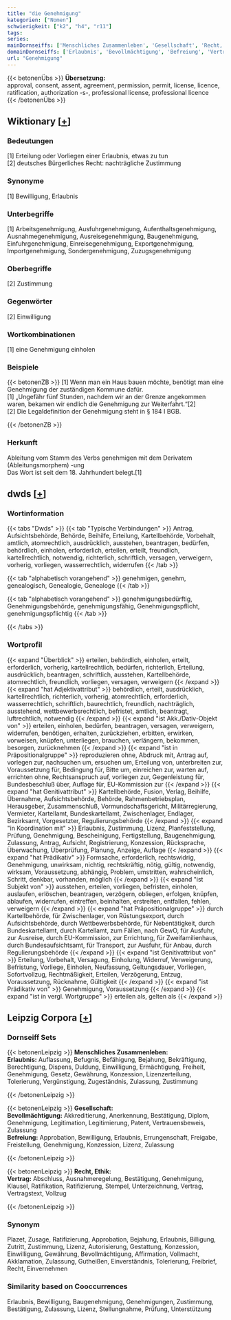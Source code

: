 ```yaml
---
title: "die Genehmigung"
kategorien: ["Nomen"]
schwierigkeit: ["k2", "h4", "r11"]
tags:
series:
mainDornseiffs: ['Menschliches Zusammenleben', 'Gesellschaft', 'Recht, Ethik']
domainDornseiffs: ['Erlaubnis', 'Bevollmächtigung', 'Befreiung', 'Vertrag']
url: "Genehmigung"
---
```


{{< betonenÜbs >}}
**Übersetzung:**  
approval, consent, assent, agreement, permission, permit, license, licence, ratification, authorization -s-, professional license, professional licence  
{{< /betonenÜbs >}}

## Wiktionary [[+](https://de.wiktionary.org/wiki/Genehmigung)]

### Bedeutungen
[1] Erteilung oder Vorliegen einer Erlaubnis, etwas zu tun  
[2] deutsches Bürgerliches Recht: nachträgliche Zustimmung  

### Synonyme
[1] Bewilligung, Erlaubnis  

### Unterbegriffe
[1] Arbeitsgenehmigung, Ausfuhrgenehmigung, Aufenthaltsgenehmigung, Ausnahmegenehmigung, Ausreisegenehmigung, Baugenehmigung, Einfuhrgenehmigung, Einreisegenehmigung, Exportgenehmigung, Importgenehmigung, Sondergenehmigung, Zuzugsgenehmigung  

### Oberbegriffe
[2] Zustimmung  

### Gegenwörter
[2] Einwilligung  

### Wortkombinationen
[1] eine Genehmigung einholen  

### Beispiele
{{< betonenZB >}}
[1] Wenn man ein Haus bauen möchte, benötigt man eine Genehmigung der zuständigen Kommune dafür.  
[1] „Ungefähr fünf Stunden, nachdem wir an der Grenze angekommen waren, bekamen wir endlich die Genehmigung zur Weiterfahrt.“[2]  
[2] Die Legaldefinition der Genehmigung steht in § 184 I BGB.  

{{< /betonenZB >}}
### Herkunft
Ableitung vom Stamm des Verbs genehmigen mit dem Derivatem (Ableitungsmorphem) -ung  
Das Wort ist seit dem 18. Jahrhundert belegt.[1]  



## dwds [[+](https://www.dwds.de/wb/Genehmigung)]

### Wortinformation
{{< tabs "Dwds" >}}
{{< tab "Typische Verbindungen" >}}
Antrag, Aufsichtsbehörde, Behörde, Beihilfe, Erteilung, Kartellbehörde, Vorbehalt, amtlich, atomrechtlich, ausdrücklich, ausstehen, beantragen, bedürfen, behördlich, einholen, erforderlich, erteilen, erteilt, freundlich, kartellrechtlich, notwendig, richterlich, schriftlich, versagen, verweigern, vorherig, vorliegen, wasserrechtlich, widerrufen
{{< /tab >}}

{{< tab "alphabetisch vorangehend" >}}
genehmigen, genehm, genealogisch, Genealogie, Genealoge
{{< /tab >}}

{{< tab "alphabetisch vorangehend" >}}
genehmigungsbedürftig, Genehmigungsbehörde, genehmigungsfähig, Genehmigungspflicht, genehmigungspflichtig
{{< /tab >}}

{{< /tabs >}}

### Wortprofil
{{< expand "Überblick" >}} erteilen, behördlich, einholen, erteilt, erforderlich, vorherig, kartellrechtlich, bedürfen, richterlich, Erteilung, ausdrücklich, beantragen, schriftlich, ausstehen, Kartellbehörde, atomrechtlich, freundlich, vorliegen, versagen, verweigern {{< /expand >}}
{{< expand "hat Adjektivattribut" >}} behördlich, erteilt, ausdrücklich, kartellrechtlich, richterlich, vorherig, atomrechtlich, erforderlich, wasserrechtlich, schriftlich, baurechtlich, freundlich, nachträglich, ausstehend, wettbewerbsrechtlich, befristet, amtlich, beantragt, luftrechtlich, notwendig {{< /expand >}}
{{< expand "ist Akk./Dativ-Objekt von" >}} erteilen, einholen, bedürfen, beantragen, versagen, verweigern, widerrufen, benötigen, erhalten, zurückziehen, erbitten, erwirken, vorweisen, knüpfen, unterliegen, brauchen, verlängern, bekommen, besorgen, zurücknehmen {{< /expand >}}
{{< expand "ist in Präpositionalgruppe" >}} reproduzieren ohne, Abdruck mit, Antrag auf, vorlegen zur, nachsuchen um, ersuchen um, Erteilung von, unterbreiten zur, Voraussetzung für, Bedingung für, Bitte um, einreichen zur, warten auf, errichten ohne, Rechtsanspruch auf, vorliegen zur, Gegenleistung für, Bundesbeschluß über, Auflage für, EU-Kommission zur {{< /expand >}}
{{< expand "hat Genitivattribut" >}} Kartellbehörde, Fusion, Verlag, Beihilfe, Übernahme, Aufsichtsbehörde, Behörde, Rahmenbetriebsplan, Herausgeber, Zusammenschluß, Vormundschaftsgericht, Militärregierung, Vermieter, Kartellamt, Bundeskartellamt, Zwischenlager, Endlager, Bezirksamt, Vorgesetzter, Regulierungsbehörde {{< /expand >}}
{{< expand "in Koordination mit" >}} Erlaubnis, Zustimmung, Lizenz, Planfeststellung, Prüfung, Genehmigung, Bescheinigung, Fertigstellung, Baugenehmigung, Zulassung, Antrag, Aufsicht, Registrierung, Konzession, Rücksprache, Überwachung, Überprüfung, Planung, Anzeige, Auflage {{< /expand >}}
{{< expand "hat Prädikativ" >}} Formsache, erforderlich, rechtswidrig, Genehmigung, unwirksam, nichtig, rechtskräftig, nötig, gültig, notwendig, wirksam, Voraussetzung, abhängig, Problem, umstritten, wahrscheinlich, Schritt, denkbar, vorhanden, möglich {{< /expand >}}
{{< expand "ist Subjekt von" >}} ausstehen, erteilen, vorliegen, befristen, einholen, auslaufen, erlöschen, beantragen, verzögern, obliegen, erfolgen, knüpfen, ablaufen, widerrufen, eintreffen, beinhalten, erstreiten, entfallen, fehlen, verweigern {{< /expand >}}
{{< expand "hat Präpositionalgruppe" >}} durch Kartellbehörde, für Zwischenlager, von Rüstungsexport, durch Aufsichtsbehörde, durch Wettbewerbsbehörde, für Nebentätigkeit, durch Bundeskartellamt, durch Kartellamt, zum Fällen, nach GewO, für Ausfuhr, zur Ausreise, durch EU-Kommission, zur Errichtung, für Zweifamilienhaus, durch Bundesaufsichtsamt, für Transport, zur Ausfuhr, für Anbau, durch Regulierungsbehörde {{< /expand >}}
{{< expand "ist Genitivattribut von" >}} Erteilung, Vorbehalt, Versagung, Einholung, Widerruf, Verweigerung, Befristung, Vorliege, Einholen, Neufassung, Geltungsdauer, Vorliegen, Sofortvollzug, Rechtmäßigkeit, Erteilen, Verzögerung, Entzug, Voraussetzung, Rücknahme, Gültigkeit {{< /expand >}}
{{< expand "ist Prädikativ von" >}} Genehmigung, Voraussetzung {{< /expand >}}
{{< expand "ist in vergl. Wortgruppe" >}} erteilen als, gelten als {{< /expand >}}

## Leipzig Corpora [[+](https://corpora.uni-leipzig.de/en/res?word=Genehmigung&corpusId=deu_newscrawl-public_2018)]

### Dornseiff Sets
{{< betonenLeipzig >}}
**Menschliches Zusammenleben:**  
**Erlaubnis:** Auflassung, Befugnis, Befähigung, Bejahung, Bekräftigung, Berechtigung, Dispens, Duldung, Einwilligung, Ermächtigung, Freiheit, Genehmigung, Gesetz, Gewährung, Konzession, Lizenzerteilung, Tolerierung, Vergünstigung, Zugeständnis, Zulassung, Zustimmung  

{{< /betonenLeipzig >}}


{{< betonenLeipzig >}}
**Gesellschaft:**  
**Bevollmächtigung:** Akkreditierung, Anerkennung, Bestätigung, Diplom, Genehmigung, Legitimation, Legitimierung, Patent, Vertrauensbeweis, Zulassung  
**Befreiung:** Approbation, Bewilligung, Erlaubnis, Errungenschaft, Freigabe, Freistellung, Genehmigung, Konzession, Lizenz, Zulassung  

{{< /betonenLeipzig >}}


{{< betonenLeipzig >}}
**Recht, Ethik:**  
**Vertrag:** Abschluss, Ausnahmeregelung, Bestätigung, Genehmigung, Klausel, Ratifikation, Ratifizierung, Stempel, Unterzeichnung, Vertrag, Vertragstext, Vollzug  

{{< /betonenLeipzig >}}

### Synonym
Plazet, Zusage, Ratifizierung, Approbation, Bejahung, Erlaubnis, Billigung, Zutritt, Zustimmung, Lizenz, Autorisierung, Gestattung, Konzession, Einwilligung, Gewährung, Bevollmächtigung, Affirmation, Vollmacht, Akklamation, Zulassung, Gutheißen, Einverständnis, Tolerierung, Freibrief, Recht, Einvernehmen


### Similarity based on Cooccurrences
Erlaubnis, Bewilligung, Baugenehmigung, Genehmigungen, Zustimmung, Bestätigung, Zulassung, Lizenz, Stellungnahme, Prüfung, Unterstützung

